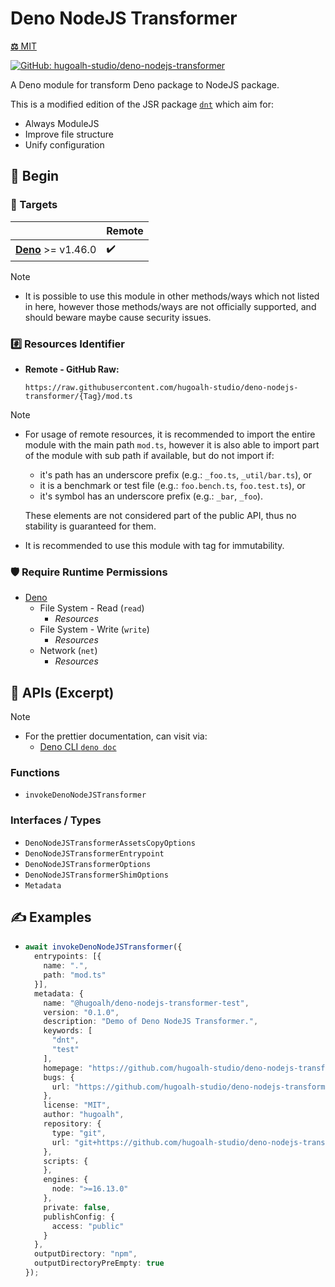 # Deno NodeJS Transformer

[**⚖️** MIT](./LICENSE.md)

[![GitHub: hugoalh-studio/deno-nodejs-transformer](https://img.shields.io/github/v/release/hugoalh-studio/deno-nodejs-transformer?label=hugoalh-studio/deno-nodejs-transformer&labelColor=181717&logo=github&logoColor=ffffff&sort=semver&style=flat "GitHub: hugoalh-studio/deno-nodejs-transformer")](https://github.com/hugoalh-studio/deno-nodejs-transformer)

A Deno module for transform Deno package to NodeJS package.

This is a modified edition of the JSR package [`dnt`](https://jsr.io/@deno/dnt) which aim for:

- Always ModuleJS
- Improve file structure
- Unify configuration

## 🔰 Begin

### 🎯 Targets

|  | **Remote** |
|:--|:--|
| **[Deno](https://deno.land/)** >= v1.46.0 | ✔️ |

> [!NOTE]
> - It is possible to use this module in other methods/ways which not listed in here, however those methods/ways are not officially supported, and should beware maybe cause security issues.

### #️⃣ Resources Identifier

- **Remote - GitHub Raw:**
  ```
  https://raw.githubusercontent.com/hugoalh-studio/deno-nodejs-transformer/{Tag}/mod.ts
  ```

> [!NOTE]
> - For usage of remote resources, it is recommended to import the entire module with the main path `mod.ts`, however it is also able to import part of the module with sub path if available, but do not import if:
>
>   - it's path has an underscore prefix (e.g.: `_foo.ts`, `_util/bar.ts`), or
>   - it is a benchmark or test file (e.g.: `foo.bench.ts`, `foo.test.ts`), or
>   - it's symbol has an underscore prefix (e.g.: `_bar`, `_foo`).
>
>   These elements are not considered part of the public API, thus no stability is guaranteed for them.
> - It is recommended to use this module with tag for immutability.

### 🛡️ Require Runtime Permissions

- [Deno](https://docs.deno.com/runtime/fundamentals/security/)
  - File System - Read (`read`)
    - *Resources*
  - File System - Write (`write`)
    - *Resources*
  - Network (`net`)
    - *Resources*

## 🧩 APIs (Excerpt)

> [!NOTE]
> - For the prettier documentation, can visit via:
>   - [Deno CLI `deno doc`](https://docs.deno.com/runtime/reference/cli/documentation_generator/)

### Functions

- `invokeDenoNodeJSTransformer`

### Interfaces / Types

- `DenoNodeJSTransformerAssetsCopyOptions`
- `DenoNodeJSTransformerEntrypoint`
- `DenoNodeJSTransformerOptions`
- `DenoNodeJSTransformerShimOptions`
- `Metadata`

## ✍️ Examples

- ```ts
  await invokeDenoNodeJSTransformer({
    entrypoints: [{
      name: ".",
      path: "mod.ts"
    }],
    metadata: {
      name: "@hugoalh/deno-nodejs-transformer-test",
      version: "0.1.0",
      description: "Demo of Deno NodeJS Transformer.",
      keywords: [
        "dnt",
        "test"
      ],
      homepage: "https://github.com/hugoalh-studio/deno-nodejs-transformer#readme",
      bugs: {
        url: "https://github.com/hugoalh-studio/deno-nodejs-transformer/issues"
      },
      license: "MIT",
      author: "hugoalh",
      repository: {
        type: "git",
        url: "git+https://github.com/hugoalh-studio/deno-nodejs-transformer.git"
      },
      scripts: {
      },
      engines: {
        node: ">=16.13.0"
      },
      private: false,
      publishConfig: {
        access: "public"
      }
    },
    outputDirectory: "npm",
    outputDirectoryPreEmpty: true
  });
  ```
